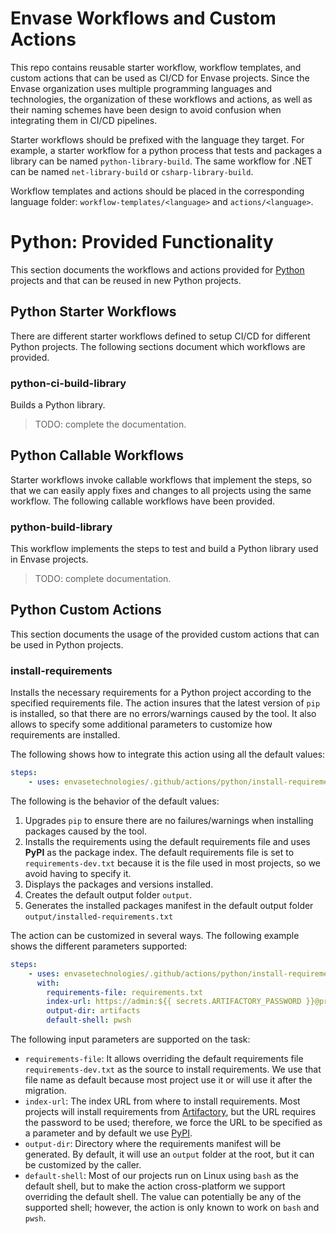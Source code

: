 # Envase Workflows and Custom Actions

This repo contains reusable starter workflow, workflow templates, and custom actions that can be used as CI/CD for Envase projects. Since the Envase organization uses multiple programming languages and technologies, the organization of these workflows and actions, as well as their naming schemes have been design to avoid confusion when integrating them in CI/CD pipelines.

Starter workflows should be prefixed with the language they target. For example, a starter workflow for a python process that tests and packages a library can be named `python-library-build`. The same workflow for .NET can be named `net-library-build` or `csharp-library-build`.

Workflow templates and actions should be placed in the corresponding language folder: `workflow-templates/<language>` and `actions/<language>`.

# Python: Provided Functionality

This section documents the workflows and actions provided for [Python](https://www.python.org/) projects and that can be reused in new Python projects.
## Python Starter Workflows

There are different starter workflows defined to setup CI/CD for different Python projects. The following sections document which workflows are provided.

### python-ci-build-library

Builds a Python library.

> TODO: complete the documentation.

## Python Callable Workflows

Starter workflows invoke callable workflows that implement the steps, so that we can easily apply fixes and changes to all projects using the same workflow. The following callable workflows have been provided.

### python-build-library

This workflow implements the steps to test and build a Python library used in Envase projects.

> TODO: complete documentation.

## Python Custom Actions

This section documents the usage of the provided custom actions that can be used in Python projects.

### install-requirements

Installs the necessary requirements for a Python project according to the specified requirements file. The action insures that the latest version of `pip` is installed, so that there are no errors/warnings caused by the tool. It also allows to specify some additional parameters to customize how requirements are installed.

The following shows how to integrate this action using all the default values:

```yaml
steps:
    - uses: envasetechnologies/.github/actions/python/install-requirements@v1
```

The following is the behavior of the default values:

1. Upgrades `pip` to ensure there are no failures/warnings when installing packages caused by the tool.
2. Installs the requirements using the default requirements file and uses **PyPI** as the package index. The default requirements file is set to `requirements-dev.txt` because it is the file used in most projects, so we avoid having to specify it.
3. Displays the packages and versions installed.
4. Creates the default output folder `output`.
5. Generates the installed packages manifest in the default output folder `output/installed-requirements.txt`

The action can be customized in several ways. The following example shows the different parameters supported:

```yaml
steps:
    - uses: envasetechnologies/.github/actions/python/install-requirements@v1
      with:
        requirements-file: requirements.txt
        index-url: https://admin:${{ secrets.ARTIFACTORY_PASSWORD }}@profittools.jfrog.io/profittools/api/pypi/pypi/simple
        output-dir: artifacts
        default-shell: pwsh
```

The following input parameters are supported on the task:

- `requirements-file`: It allows overriding the default requirements file `requirements-dev.txt` as the source to install requirements. We use that file name as default because most project use it or will use it after the migration.
- `index-url`: The index URL from where to install requirements. Most projects will install requirements from [Artifactory](https://profittools.jfrog.io), but the URL requires the password to be used; therefore, we force the URL to be specified as a parameter and by default we use [PyPI](https://pypi.org/).
- `output-dir`: Directory where the requirements manifest will be generated. By default, it will use an `output` folder at the root, but it can be customized by the caller.
- `default-shell`: Most of our projects run on Linux using `bash` as the default shell, but to make the action cross-platform we support overriding the default shell. The value can potentially be any of the supported shell; however, the action is only known to work on `bash` and `pwsh`.


